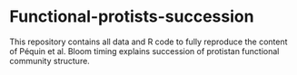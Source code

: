 # Functional-protists-succession

This repository contains all data and R code to fully reproduce the content of Péquin et al. Bloom timing explains succession of protistan functional community structure. 
